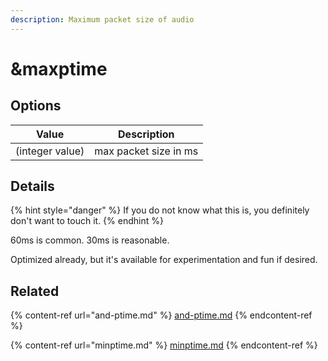 ```yaml
---
description: Maximum packet size of audio
---
```


# \&maxptime

## Options

| Value           | Description           |
| --------------- | --------------------- |
| (integer value) | max packet size in ms |

## Details

{% hint style="danger" %}
If you do not know what this is, you definitely don't want to touch it.
{% endhint %}

60ms is common. 30ms is reasonable.

Optimized already, but it's available for experimentation and fun if desired.

## Related

{% content-ref url="and-ptime.md" %}
[and-ptime.md](and-ptime.md)
{% endcontent-ref %}

{% content-ref url="minptime.md" %}
[minptime.md](minptime.md)
{% endcontent-ref %}

